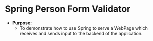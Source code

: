 # Spring Person Form Validator
* **Purpose:**
    * To demonstrate how to use Spring to serve a WebPage which receives and sends input to the backend of the application.